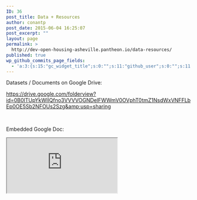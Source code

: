 ```yaml
---
ID: 36
post_title: Data + Resources
author: conantp
post_date: 2015-06-04 16:25:07
post_excerpt: ""
layout: page
permalink: >
  http://dev-open-housing-asheville.pantheon.io/data-resources/
published: true
wp_github_commits_page_fields:
  - 'a:3:{s:15:"gc_widget_title";s:0:"";s:11:"github_user";s:0:"";s:11:"github_repo";s:0:"";}'
---
```

Datasets / Documents on Google Drive:

https://drive.google.com/folderview?id=0B0lTUpYkWIIQfno3VVVVOGNDelFWWmV0OVphT0tmZ1NsdWxVNFFLbEp0OE5Sb2NFOUs2Szg&amp;usp=sharing

&nbsp;

Embedded Google Doc:

<iframe src="https://docs.google.com/document/d/1Ch13fH5d5W4KyP2rcjngwwZ_Gw53QYu946aeyZhwnd4/pub?embedded=true"></iframe>